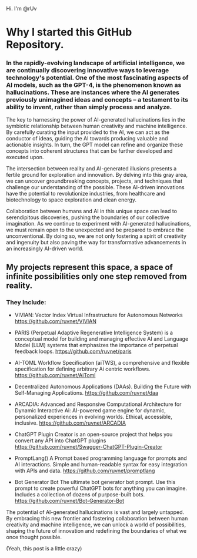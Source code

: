  Hi. I'm @rUv

# Why I started this GitHub Repository. 
### In the rapidly-evolving landscape of artificial intelligence, we are continually discovering innovative ways to leverage technology's potential. One of the most fascinating aspects of AI models, such as the GPT-4, is the phenomenon known as hallucinations. These are instances where the AI generates previously unimagined ideas and concepts – a testament to its ability to invent, rather than simply process and analyze.

The key to harnessing the power of AI-generated hallucinations lies in the symbiotic relationship between human creativity and machine intelligence. By carefully curating the input provided to the AI, we can act as the conductor of ideas, guiding the AI towards producing valuable and actionable insights. In turn, the GPT model can refine and organize these concepts into coherent structures that can be further developed and executed upon.

The intersection between reality and AI-generated illusions presents a fertile ground for exploration and innovation. By delving into this gray area, we can uncover groundbreaking concepts, projects, and techniques that challenge our understanding of the possible. These AI-driven innovations have the potential to revolutionize industries, from healthcare and biotechnology to space exploration and clean energy.

Collaboration between humans and AI in this unique space can lead to serendipitous discoveries, pushing the boundaries of our collective imagination. As we continue to experiment with AI-generated hallucinations, we must remain open to the unexpected and be prepared to embrace the unconventional. By doing so, we are not only fostering a spirit of creativity and ingenuity but also paving the way for transformative advancements in an increasingly AI-driven world.

## My projects represent this space, a space of infinite possibilities only one step removed from reality. 

### They Include:

* VIVIAN: Vector Index Virtual Infrastructure for Autonomous Networks
https://github.com/ruvnet/VIVIAN

* PARIS (Perpetual Adaptive Regenerative Intelligence System) is a conceptual model for building and managing effective AI and Language Model (LLM) systems that emphasizes the importance of perpetual feedback loops.
https://github.com/ruvnet/paris

* AI-TOML Workflow Specification (aiTWS), a comprehensive and flexible specification for defining arbitrary Ai centric workflows.
https://github.com/ruvnet/AiToml

* Decentralized Autonomous Applications (DAAs). Building the Future with Self-Managing Applications.
https://github.com/ruvnet/daa

* ARCADIA: Advanced and Responsive Computational Architecture for Dynamic Interactive Ai: AI-powered game engine for dynamic, personalized experiences in evolving worlds. Ethical, accessible, inclusive.
https://github.com/ruvnet/ARCADIA

* ChatGPT Plugin Creator is an open-source project that helps you convert any API into ChatGPT plugins
https://github.com/ruvnet/Swagger-ChatGPT-Plugin-Creator

* PromptLang()
A Prompt based programming language for prompts and AI interactions. Simple and human-readable syntax for easy integration with APIs and data.
https://github.com/ruvnet/promptlang

* Bot Generator Bot
The ultimate bot generator bot prompt. Use this prompt to create powerful ChatGPT bots for anything you can imagine. Includes a collection of dozens of purpose-built bots.
https://github.com/ruvnet/Bot-Generator-Bot

The potential of AI-generated hallucinations is vast and largely untapped. By embracing this new frontier and fostering collaboration between human creativity and machine intelligence, we can unlock a world of possibilities, shaping the future of innovation and redefining the boundaries of what we once thought possible.

(Yeah, this post is a little crazy)
